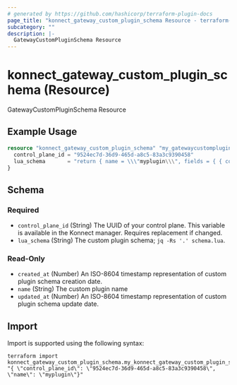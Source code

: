 ```yaml
---
# generated by https://github.com/hashicorp/terraform-plugin-docs
page_title: "konnect_gateway_custom_plugin_schema Resource - terraform-provider-konnect"
subcategory: ""
description: |-
  GatewayCustomPluginSchema Resource
---
```


# konnect_gateway_custom_plugin_schema (Resource)

GatewayCustomPluginSchema Resource

## Example Usage

```terraform
resource "konnect_gateway_custom_plugin_schema" "my_gatewaycustompluginschema" {
  control_plane_id = "9524ec7d-36d9-465d-a8c5-83a3c9390458"
  lua_schema       = "return { name = \\\"myplugin\\\", fields = { { config = { type = \\\"record\\\", fields = { } } } } }"
}
```

<!-- schema generated by tfplugindocs -->
## Schema

### Required

- `control_plane_id` (String) The UUID of your control plane. This variable is available in the Konnect manager. Requires replacement if changed.
- `lua_schema` (String) The custom plugin schema; `jq -Rs '.' schema.lua`.

### Read-Only

- `created_at` (Number) An ISO-8604 timestamp representation of custom plugin schema creation date.
- `name` (String) The custom plugin name
- `updated_at` (Number) An ISO-8604 timestamp representation of custom plugin schema update date.

## Import

Import is supported using the following syntax:

```shell
terraform import konnect_gateway_custom_plugin_schema.my_konnect_gateway_custom_plugin_schema "{ \"control_plane_id\": \"9524ec7d-36d9-465d-a8c5-83a3c9390458\",  \"name\": \"myplugin\"}"
```
